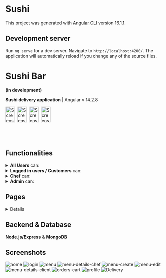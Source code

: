 # Sushi

This project was generated with [Angular CLI](https://github.com/angular/angular-cli) version 16.1.1.

## Development server

Run `ng serve` for a dev server. Navigate to `http://localhost:4200/`. The application will automatically reload if you change any of the source files.

# Sushi Bar 

**(in development)**

**Sushi delivery application** | Angular v 14.2.8

<div>
    <img width="30" height="50" alt="Screenshot_" src="https://user-images.githubusercontent.com/38568843/206916961-d39c1314-d2b0-4976-981b-ed20b3deed7a.png">&nbsp;
    <img width="30" height="50" alt="Screenshot_" src="https://user-images.githubusercontent.com/38568843/206916902-40ae2530-123b-4df0-9fd3-e7e6b4b69121.png">&nbsp;
    <img width="30" height="50" alt="Screenshot_" src="https://user-images.githubusercontent.com/38568843/206916934-68a6b79f-2876-4e51-87cb-07b1afddd61d.png">&nbsp;
    <img width="30" height="50" alt="Screenshot_" src="https://user-images.githubusercontent.com/38568843/206916968-cb0ee839-c1f5-417d-9bbd-18522457d79c.png">
</div>

## &nbsp;
<!--  -->
## Functionalities

<details>
    <summary><strong>All Users</strong> can: </summary>
    <ul>
        <li>View Home, Menu, Details pages</li>
        <li>Login, Signup</li>
    </ul>
</details>

<details>
    <summary><strong>Logged in users / Customers</strong> can: </summary>
    <ul>
        <li><strong>Mark item as favorite</strong> and <strong>add item to cart</strong> in the details page</li>
        <li>View his/her own <strong>profile page</strong>, which contains User information, Favorit items, and Current Cart state</li>
        <li>Adjust Current Order(<strong>choose the amount</strong> or <strong>remove item</strong>) in <strong>Cart page</strong></li>
        <li>Get informed about the delivery in the <strong>Checkout page</strong></li>
        <li><strong>Logout</strong></li>
    </ul>
</details>

<details>
    <summary><strong>Chef</strong> can: </summary>
    <ul>
        <li><strong>Cook</strong> a new meal in the <strong>Create page</strong></li>
        <li><strong>Edit</strong> information for a particular dish</li>
        <li><strong>Remove</strong> an item from the <strong>Menu</strong></li>
        <li><strong>Logout</strong></li>
    </ul>
</details>

<details>
    <summary><strong>Admin</strong> can: </summary>
    <ul>
        <li><strong>List all Users and Chefs</strong> in the <strong>Admin Panel</strong></li>
        <li><strong>Set user'es Roles</strong>, <strong>Update Users and Chefs Lists</strong></li>
        <li><strong>Mark an Order as Delivered</strong></li>
        <li><strong>Publish Promotion Offers on the site</strong></li>
        <li><strong>Logout</strong></li>
    </ul>
</details>

## Pages

<details>
    <ul>
        <li><strong>Home</strong></li>
        <li><strong>Menu</strong></li>
        <li><strong>Details</strong></li>
        <li><strong>Profile</strong></li>
        <li><strong>Cart</strong></li>
        <li><strong>Proceed</strong></li>
        <li><strong>Create/Edit Item</strong></li>
        <li><strong>Proceed</strong></li>        
        <li><strong>Admin Panel</strong></li>        
        <li><strong>Sign up, Sign in, Sign out</strong></li>
    </ul>
</details>

    
## Backend & Database
<strong>Node.js/Express</strong> & <strong>MongoDB</strong>



## Screenshots

![home](https://user-images.githubusercontent.com/38568843/210782943-5f6f9053-6a3d-41b2-816e-e49b1c71f7b9.png)
![login](https://user-images.githubusercontent.com/38568843/206916961-d39c1314-d2b0-4976-981b-ed20b3deed7a.png)
![menu](https://user-images.githubusercontent.com/38568843/210782788-90259e6d-bc6e-43c3-8146-2ed0a443ab65.png)
![menu-details-chef](https://user-images.githubusercontent.com/38568843/210783176-87e17310-0955-4921-b81a-6cb1cece8b03.png)
![menu-create](https://user-images.githubusercontent.com/38568843/210785337-13b1c2af-48a8-4c65-94f8-0fe646116976.png)
![menu-edit](https://user-images.githubusercontent.com/38568843/210785477-e2099aad-0e09-48f6-a202-ac9ff1e9e471.png)
![menu-details-client](https://user-images.githubusercontent.com/38568843/210783214-83544c36-dfe4-4bf3-9191-63e7f3f2d551.png)
![orders-cart](https://user-images.githubusercontent.com/38568843/210784175-9b77e6fb-c357-4ec9-8c2e-41b00341d684.png)
![profile](https://user-images.githubusercontent.com/38568843/206916968-cb0ee839-c1f5-417d-9bbd-18522457d79c.png)
![Delivery](https://user-images.githubusercontent.com/38568843/210783044-c7058401-5036-4261-9c87-51fb86d8282a.png)


<!--
![]()

<img width="300" alt="Screenshot_" src="">

 -->


<!-- 
## Code scaffolding

Run `ng generate component component-name` to generate a new component. You can also use `ng generate directive|pipe|service|class|guard|interface|enum|module`.

## Build

Run `ng build` to build the project. The build artifacts will be stored in the `dist/` directory.

## Running unit tests

Run `ng test` to execute the unit tests via [Karma](https://karma-runner.github.io).

## Running end-to-end tests

Run `ng e2e` to execute the end-to-end tests via a platform of your choice. To use this command, you need to first add a package that implements end-to-end testing capabilities.

## Further help

To get more help on the Angular CLI use `ng help` or go check out the [Angular CLI Overview and Command Reference](https://angular.io/cli) page.

 -->
